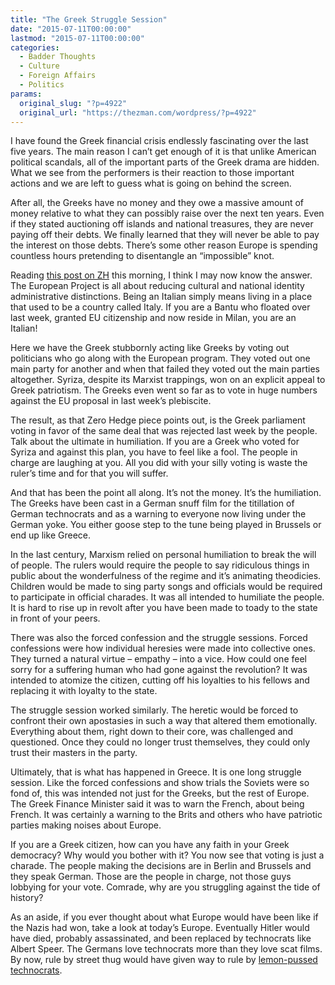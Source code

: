 ```yaml
---
title: "The Greek Struggle Session"
date: "2015-07-11T00:00:00"
lastmod: "2015-07-11T00:00:00"
categories:
  - Badder Thoughts
  - Culture
  - Foreign Affairs
  - Politics
params:
  original_slug: "?p=4922"
  original_url: "https://thezman.com/wordpress/?p=4922"
---
```


I have found the Greek financial crisis endlessly fascinating over the
last five years. The main reason I can’t get enough of it is that unlike
American political scandals, all of the important parts of the Greek
drama are hidden. What we see from the performers is their reaction to
those important actions and we are left to guess what is going on behind
the screen.

After all, the Greeks have no money and they owe a massive amount of
money relative to what they can possibly raise over the next ten years.
Even if they stated auctioning off islands and national treasures, they
are never paying off their debts. We finally learned that they will
never be able to pay the interest on those debts. There’s some other
reason Europe is spending countless hours pretending to disentangle an
“impossible” knot.

Reading <a
href="http://www.zerohedge.com/news/2015-07-10/over-you-merkel-greek-govt-approves-bill-greek-people-voted-no"
rel="noopener" target="_blank">this post on ZH</a> this morning, I think
I may now know the answer. The European Project is all about reducing
cultural and national identity administrative distinctions. Being an
Italian simply means living in a place that used to be a country called
Italy. If you are a Bantu who floated over last week, granted EU
citizenship and now reside in Milan, you are an Italian!

Here we have the Greek stubbornly acting like Greeks by voting out
politicians who go along with the European program. They voted out one
main party for another and when that failed they voted out the main
parties altogether. Syriza, despite its Marxist trappings, won on an
explicit appeal to Greek patriotism. The Greeks even went so far as to
vote in huge numbers against the EU proposal in last week’s plebiscite.

The result, as that Zero Hedge piece points out, is the Greek parliament
voting in favor of the same deal that was rejected last week by the
people. Talk about the ultimate in humiliation. If you are a Greek who
voted for Syriza and against this plan, you have to feel like a fool.
The people in charge are laughing at you. All you did with your silly
voting is waste the ruler’s time and for that you will suffer.

And that has been the point all along. It’s not the money. It’s the
humiliation. The Greeks have been cast in a German snuff film for the
titillation of German technocrats and as a warning to everyone now
living under the German yoke. You either goose step to the tune being
played in Brussels or end up like Greece.

In the last century, Marxism relied on personal humiliation to break the
will of people. The rulers would require the people to say ridiculous
things in public about the wonderfulness of the regime and it’s
animating theodicies. Children would be made to sing party songs and
officials would be required to participate in official charades. It was
all intended to humiliate the people. It is hard to rise up in revolt
after you have been made to toady to the state in front of your peers.

There was also the forced confession and the struggle sessions. Forced
confessions were how individual heresies were made into collective ones.
They turned a natural virtue – empathy – into a vice. How could one feel
sorry for a suffering human who had gone against the revolution? It was
intended to atomize the citizen, cutting off his loyalties to his
fellows and replacing it with loyalty to the state.

The struggle session worked similarly. The heretic would be forced to
confront their own apostasies in such a way that altered them
emotionally. Everything about them, right down to their core, was
challenged and questioned. Once they could no longer trust themselves,
they could only trust their masters in the party.

Ultimately, that is what has happened in Greece. It is one long struggle
session. Like the forced confessions and show trials the Soviets were so
fond of, this was intended not just for the Greeks, but the rest of
Europe. The Greek Finance Minister said it was to warn the French, about
being French. It was certainly a warning to the Brits and others who
have patriotic parties making noises about Europe.

If you are a Greek citizen, how can you have any faith in your Greek
democracy? Why would you bother with it? You now see that voting is just
a charade. The people making the decisions are in Berlin and Brussels
and they speak German. Those are the people in charge, not those guys
lobbying for your vote. Comrade, why are you struggling against the tide
of history?

As an aside, if you ever thought about what Europe would have been like
if the Nazis had won, take a look at today’s Europe. Eventually Hitler
would have died, probably assassinated, and been replaced by technocrats
like Albert Speer. The Germans love technocrats more than they love scat
films. By now, rule by street thug would have given way to rule by <a
href="http://www.thecommentator.com/system/articles/inner_pictures/000/004/171/original/angela_merkel.jpeg?1379919472"
rel="noopener" target="_blank">lemon-pussed technocrats</a>.
